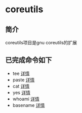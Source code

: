 # coreutils

## 简介
coreutils项目是gnu coreutils的扩展

## 已完成命令如下 
* tee [详情](./tee/README.md)
* paste [详情](./paste/README.md)
* cat [详情](./cat/README.md)
* yes [详情](./yes/README.md)
* whoami [详情](./whoami/README.md)
* basename [详情](./basename/README.md)
